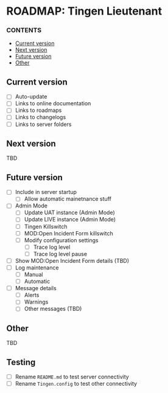 # ROADMAP: Tingen Lieutenant

### CONTENTS

- [Current version](#current-version)
- [Next version](#next-version)
- [Future version](#future-version)
- [Other](#other)

## Current version

- [ ] Auto-update
- [ ] Links to online documentation
- [ ] Links to roadmaps
- [ ] Links to changelogs
- [ ] Links to server folders

## Next version

TBD

## Future version
- [ ] Include in server startup
    - [ ] Allow automatic mainetnance stuff
- [ ] Admin Mode
    - [ ] Update UAT instance (Admin Mode)
    - [ ] Update LIVE instance (Admin Mode)
    - [ ] Tingen Killswitch
    - [ ] MOD:Open Incident Form killswitch
    - [ ] Modify configuration settings
        - [ ] Trace log level
        - [ ] Trace log level pause
- [ ] Show MOD:Open Incident Form details (TBD)
- [ ] Log maintenance
    - [ ] Manual
    - [ ] Automatic
- [ ] Message details
    - [ ] Alerts
    - [ ] Warnings
    - [ ] Other messages (TBD)

## Other

TBD


## Testing

- [ ] Rename `README.md` to test server connectivity
- [ ] Rename `Tingen.config` to test other connectivity
